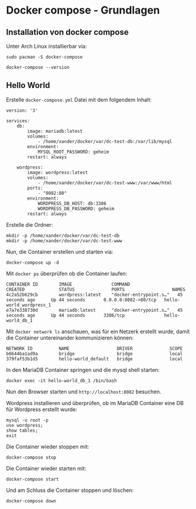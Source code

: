 # Docker compose - Grundlagen

## Installation von docker compose

Unter Arch Linux installierbar via:

``` 
sudo pacman -S docker-compose
```

``` 
docker-compose --version
```

## Hello World

Erstelle `docker-compose.yml` Datei mit dem folgendem Inhalt:

```
version: '3'

services:
    db:
        image: mariadb:latest
        volumes:
            - /home/xander/docker/var/dc-test-db:/var/lib/mysql
        environment:
            MYSQL_ROOT_PASSWORD: geheim
        restart: always
        
    wordpress:
        image: wordpress:latest
        volumes:
            - /home/xander/docker/var/dc-test-www:/var/www/html
        ports:
            - "8082:80"
        environment:
            WORDPRESS_DB_HOST: db:3306
            WORDPRESS_DB_PASSWORD: geheim
        restart: always
```

Erstelle die Ordner:

```
mkdir -p /home/xander/docker/var/dc-test-db
mkdir -p /home/xander/docker/var/dc-test-www
```

Nun, die Container erstellen und starten via:

``` 
docker-compose up -d
```

Mit `docker ps` überprüfen ob die Container laufen:

``` 
CONTAINER ID        IMAGE               COMMAND                  CREATED             STATUS              PORTS                  NAMES
4c2a52b629cb        wordpress:latest    "docker-entrypoint.s…"   45 seconds ago      Up 44 seconds       0.0.0.0:8082->80/tcp   hello-world_wordpress_1
e7a7e338730d        mariadb:latest      "docker-entrypoint.s…"   45 seconds ago      Up 44 seconds       3306/tcp               hello-world_db_1

```

Mit `docker network ls` anschauen, was für ein Netzerk erstellt wurde,
damit die Container untereinander kommunizieren können:

``` 
NETWORK ID          NAME                  DRIVER              SCOPE
b6644ba1ad9a        bridge                bridge              local
379faf53b1d5        hello-world_default   bridge              local
```

In den MariaDB Container springen und die mysql shell starten:

``` 
docker exec -it hello-world_db_1 /bin/bash
```

Nun den Browser starten und `http://localhost:8082` besuchen.

Wordpress installieren und überprüfen, ob im MariaDB Container eine DB für Wordpress erstellt wurde:

``` 
mysql -u root -p
use wordpress;
show tables;
exit
```

Die Container wieder stoppen mit:

``` 
docker-compose stop
```

Die Container wieder starten mit:

``` 
docker-compose start
```

Und am Schluss die Container stoppen und löschen:

``` 
docker-compose down
```
